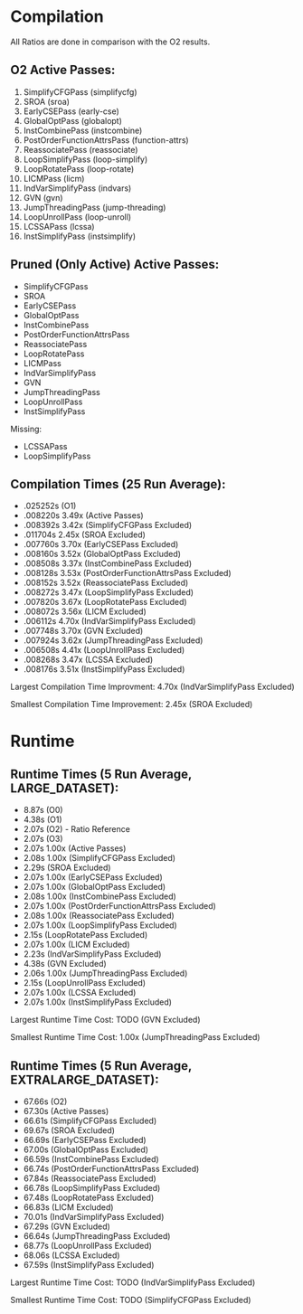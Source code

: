 # Compilation

All Ratios are done in comparison with the O2 results.

## O2 Active Passes: 
1. SimplifyCFGPass (simplifycfg)
2. SROA (sroa)
3. EarlyCSEPass (early-cse)
4. GlobalOptPass (globalopt)
5. InstCombinePass (instcombine)
6. PostOrderFunctionAttrsPass (function-attrs)
7. ReassociatePass (reassociate)
8. LoopSimplifyPass (loop-simplify)
9. LoopRotatePass (loop-rotate)
10. LICMPass (licm)
11. IndVarSimplifyPass (indvars)
12. GVN (gvn)
13. JumpThreadingPass (jump-threading)
14. LoopUnrollPass (loop-unroll)
15. LCSSAPass (lcssa)
16. InstSimplifyPass (instsimplify)

## Pruned (Only Active) Active Passes:
* SimplifyCFGPass
* SROA
* EarlyCSEPass
* GlobalOptPass
* InstCombinePass
* PostOrderFunctionAttrsPass
* ReassociatePass
* LoopRotatePass
* LICMPass
* IndVarSimplifyPass
* GVN
* JumpThreadingPass
* LoopUnrollPass
* InstSimplifyPass

Missing:
* LCSSAPass
* LoopSimplifyPass

## Compilation Times (25 Run Average):
* .025252s (O1)
* .008220s  3.49x (Active Passes)
* .008392s  3.42x (SimplifyCFGPass Excluded)
* .011704s  2.45x (SROA Excluded)
* .007760s  3.70x (EarlyCSEPass Excluded)
* .008160s  3.52x (GlobalOptPass Excluded)
* .008508s  3.37x (InstCombinePass Excluded)
* .008128s  3.53x (PostOrderFunctionAttrsPass Excluded)
* .008152s  3.52x (ReassociatePass Excluded)
* .008272s  3.47x (LoopSimplifyPass Excluded)
* .007820s  3.67x (LoopRotatePass Excluded)
* .008072s  3.56x (LICM Excluded) 
* .006112s  4.70x (IndVarSimplifyPass Excluded)
* .007748s  3.70x (GVN Excluded)
* .007924s  3.62x (JumpThreadingPass Excluded)
* .006508s  4.41x (LoopUnrollPass Excluded)
* .008268s  3.47x (LCSSA Excluded)
* .008176s  3.51x (InstSimplifyPass Excluded)

Largest Compilation Time Improvment: 4.70x (IndVarSimplifyPass Excluded)

Smallest Compilation Time Improvement: 2.45x (SROA Excluded)

# Runtime

## Runtime Times (5 Run Average, LARGE_DATASET):
* 8.87s (O0)
* 4.38s (O1)
* 2.07s (O2) - Ratio Reference
* 2.07s (O3)
* 2.07s 1.00x (Active Passes)
* 2.08s 1.00x (SimplifyCFGPass Excluded)
* 2.29s (SROA Excluded)
* 2.07s 1.00x (EarlyCSEPass Excluded)
* 2.07s 1.00x (GlobalOptPass Excluded)
* 2.08s 1.00x (InstCombinePass Excluded)
* 2.07s 1.00x (PostOrderFunctionAttrsPass Excluded)
* 2.08s 1.00x (ReassociatePass Excluded)
* 2.07s 1.00x (LoopSimplifyPass Excluded)
* 2.15s (LoopRotatePass Excluded)
* 2.07s 1.00x (LICM Excluded) 
* 2.23s (IndVarSimplifyPass Excluded)
* 4.38s (GVN Excluded)
* 2.06s 1.00x (JumpThreadingPass Excluded)
* 2.15s (LoopUnrollPass Excluded)
* 2.07s 1.00x (LCSSA Excluded)
* 2.07s 1.00x (InstSimplifyPass Excluded)
 
Largest Runtime Time Cost: TODO (GVN Excluded)

Smallest Runtime Time Cost: 1.00x (JumpThreadingPass Excluded)

## Runtime Times (5 Run Average, EXTRALARGE_DATASET):
* 67.66s (O2)
* 67.30s (Active Passes)
* 66.61s (SimplifyCFGPass Excluded)
* 69.67s (SROA Excluded)
* 66.69s (EarlyCSEPass Excluded)
* 67.00s (GlobalOptPass Excluded)
* 66.59s (InstCombinePass Excluded)
* 66.74s (PostOrderFunctionAttrsPass Excluded)
* 67.84s (ReassociatePass Excluded)
* 66.78s (LoopSimplifyPass Excluded)
* 67.48s (LoopRotatePass Excluded)
* 66.83s (LICM Excluded) 
* 70.01s (IndVarSimplifyPass Excluded)
* 67.29s (GVN Excluded)
* 66.64s (JumpThreadingPass Excluded)
* 68.77s (LoopUnrollPass Excluded)
* 68.06s (LCSSA Excluded)
* 67.59s (InstSimplifyPass Excluded)
 
Largest Runtime Time Cost: TODO (IndVarSimplifyPass Excluded)

Smallest Runtime Time Cost: TODO (SimplifyCFGPass Excluded)
